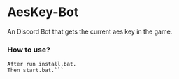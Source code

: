 # AesKey-Bot
An Discord Bot that gets the current aes key in the game.

### How to use?
```You need to install Node.js.
After run install.bat.
Then start.bat.```

